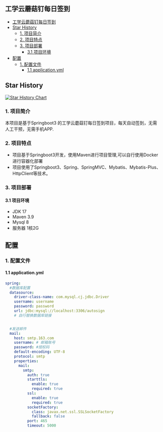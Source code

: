 ## 工学云蘑菇钉每日签到


<!-- TOC -->
  * [工学云蘑菇钉每日签到](#工学云蘑菇钉每日签到)
  * [Star History](#star-history)
    * [1. 项目简介](#1-项目简介)
    * [2. 项目特点](#2-项目特点)
    * [3. 项目部署](#3-项目部署)
      * [3.1 项目环境](#31-项目环境)
  * [配置](#配置)
    * [1. 配置文件](#1-配置文件)
      * [1.1 application.yml](#11-applicationyml)
<!-- TOC -->

## Star History

[![Star History Chart](https://api.star-history.com/svg?repos=mirai-MIC/AutuSignMoguDing&type=Date)](https://star-history.com/#mirai-MIC/AutuSignMoguDing&Date)




### 1. 项目简介
本项目是基于Springboot3 的工学云蘑菇钉每日签到项目，每天自动签到，无需人工干预，无需手机APP.

### 2. 项目特点
- 项目基于Springboot3开发，使用Maven进行项目管理,可以自行使用Docker进行容器化部署
- 项目使用了Springboot3、Spring、SpringMVC、Mybatis、Mybatis-Plus、HttpClient等技术。

### 3. 项目部署
#### 3.1 项目环境
- JDK 17
- Maven 3.9
- Mysql 8
- 服务器 1核2G

## 配置
### 1. 配置文件
#### 1.1 application.yml
```yaml
spring:
  #数据库配置
  datasource:
    driver-class-name: com.mysql.cj.jdbc.Driver
    username: username
    password: password
    url: jdbc:mysql://localhost:3306/autosign
    # 自行替换数据库链接


  #发送邮件
  mail:
    host: smtp.163.com
    username: # 邮箱账号
    password: #授权码
    default-encoding: UTF-8
    protocol: smtp
    properties:
      mail:
        smtp:
          auth: true
          starttls:
            enable: true
            required: true
          ssl:
            enable: true
            required: true
          socketFactory:
            class: javax.net.ssl.SSLSocketFactory
            fallback: false
          port: 465
          timeout: 5000

```




